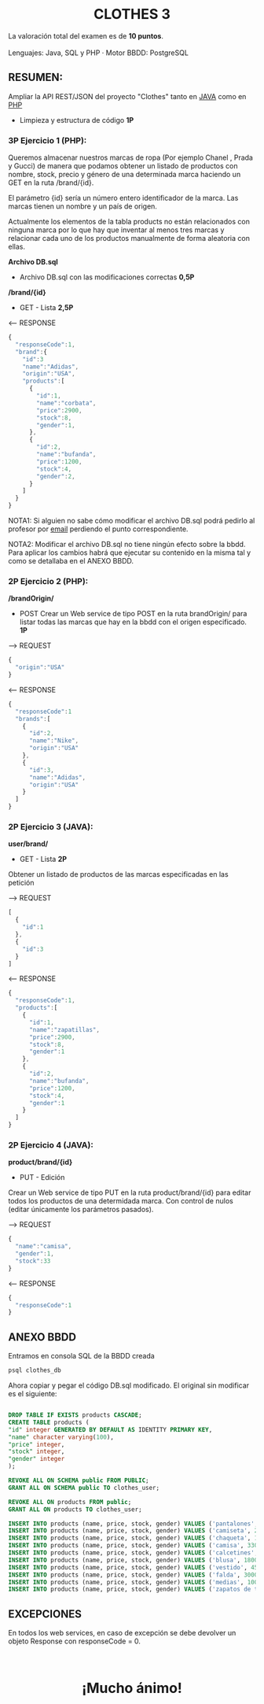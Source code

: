 <br />
<div align="center">
  
  <h1 align="center">CLOTHES 3</h3>

  <p align="left">
    La valoración total del examen es de <b>10 puntos</b>.
    <br />
    <br />
    Lenguajes: Java, SQL y PHP
    ·
    Motor BBDD: PostgreSQL
  </p>
</div>

    
## RESUMEN:   
Ampliar la API REST/JSON del proyecto "Clothes" tanto en <a href="https://github.com/jamonino/clothes1">JAVA</a> como en <a href="https://github.com/jamonino/clothes-PHP">PHP</a>

* Limpieza y estructura de código **1P**

### 3P Ejercicio 1 (PHP): 

Queremos almacenar nuestros marcas de ropa (Por ejemplo Chanel , Prada y Gucci) de manera que podamos obtener un listado de productos con nombre, stock, precio y género de una determinada marca haciendo un GET en la ruta /brand/{id}. 

El parámetro {id} sería un número entero identificador de la marca. Las marcas tienen un nombre y un país de origen.

Actualmente los elementos de la tabla products no están relacionados con ninguna marca por lo que hay que inventar al menos tres marcas y relacionar cada uno de los productos manualmente de forma aleatoria con ellas.

**Archivo DB.sql**

* Archivo DB.sql con las modificaciones correctas **0,5P**

**/brand/{id}**
    
* GET - Lista   **2,5P**

<-- RESPONSE
```js
{
  "responseCode":1,
  "brand":{
    "id":3
    "name":"Adidas",
    "origin":"USA",
    "products":[
      {
        "id":1,
        "name":"corbata",
        "price":2900,
        "stock":8,
        "gender":1,
      },
      {
        "id":2,
        "name":"bufanda",
        "price":1200,
        "stock":4,
        "gender":2,
      }
    ]
  }
}
```

NOTA1: Si alguien no sabe cómo modificar el archivo DB.sql podrá pedirlo al profesor por <a href="mailto:joseantonio.monino@murciaeduca.es">email</a> perdiendo el punto correspondiente.

NOTA2: Modificar el archivo DB.sql no tiene ningún efecto sobre la bbdd. Para aplicar los cambios habrá que ejecutar su contenido en la misma tal y como se detallaba en el ANEXO BBDD.

### 2P Ejercicio 2 (PHP): 

**/brandOrigin/**

* POST Crear un Web service de tipo POST en la ruta brandOrigin/ para listar todas las marcas que hay en la bbdd con el origen especificado. **1P**

--> REQUEST 
```js
{
  "origin":"USA"
}
```
<-- RESPONSE
```js
{
  "responseCode":1
  "brands":[
    {
      "id":2,
      "name":"Nike",
      "origin":"USA"
    },
    {
      "id":3,
      "name":"Adidas",
      "origin":"USA"
    }
  ]
}
```


### 2P Ejercicio 3 (JAVA): 

**user/brand/** 

* GET - Lista **2P**

Obtener un listado de productos de las marcas especificadas en las petición

--> REQUEST 
```js
[
  {
    "id":1
  },
  {
    "id":3
  }
]
```
<-- RESPONSE
```js
{
  "responseCode":1,
  "products":[
    {
      "id":1,
      "name":"zapatillas",
      "price":2900,
      "stock":8,
      "gender":1
    },
    {
      "id":2,
      "name":"bufanda",
      "price":1200,
      "stock":4,
      "gender":1
    }
  ]
}
```


### 2P Ejercicio 4 (JAVA): 

**product/brand/{id}**

* PUT - Edición

Crear un Web service de tipo PUT en la ruta product/brand/{id} para editar todos los productos de una determidada marca. Con control de nulos (editar únicamente los parámetros pasados).

--> REQUEST 
```js
{
  "name":"camisa",
  "gender":1,
  "stock":33
}
```
<-- RESPONSE
```js
{
  "responseCode":1
}
```


## ANEXO BBDD

Entramos en consola SQL de la BBDD creada
```sh
psql clothes_db
```

Ahora copiar y pegar el código DB.sql modificado. El original sin modificar es el siguiente:

```sql

DROP TABLE IF EXISTS products CASCADE;
CREATE TABLE products (
"id" integer GENERATED BY DEFAULT AS IDENTITY PRIMARY KEY,
"name" character varying(100),
"price" integer,
"stock" integer,
"gender" integer
);

REVOKE ALL ON SCHEMA public FROM PUBLIC;
GRANT ALL ON SCHEMA public TO clothes_user;

REVOKE ALL ON products FROM public;
GRANT ALL ON products TO clothes_user;

INSERT INTO products (name, price, stock, gender) VALUES ('pantalones', 2000, 6, 1);
INSERT INTO products (name, price, stock, gender) VALUES ('camiseta', 2200, 4, 1);
INSERT INTO products (name, price, stock, gender) VALUES ('chaqueta', 1000, 1, 1);
INSERT INTO products (name, price, stock, gender) VALUES ('camisa', 3300, 7, 1);
INSERT INTO products (name, price, stock, gender) VALUES ('calcetines', 500, 0, 1);
INSERT INTO products (name, price, stock, gender) VALUES ('blusa', 1800, 1, 2);
INSERT INTO products (name, price, stock, gender) VALUES ('vestido', 4500, 4, 2);
INSERT INTO products (name, price, stock, gender) VALUES ('falda', 3000, 2, 2);
INSERT INTO products (name, price, stock, gender) VALUES ('medias', 1000, 0, 2);
INSERT INTO products (name, price, stock, gender) VALUES ('zapatos de tacón', 3400, 3, 2);
```

## EXCEPCIONES

En todos los web services, en caso de excepción se debe devolver un objeto Response con responseCode = 0.


<br />
<div align="center">
  <h1 align="center">¡Mucho ánimo!</h3>
</div>




